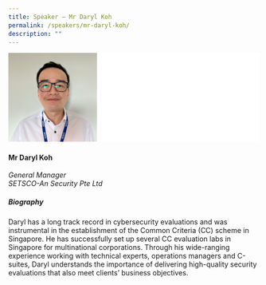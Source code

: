 ```yaml
---
title: Speaker – Mr Daryl Koh
permalink: /speakers/mr-daryl-koh/
description: ""
---
```

![](/images/2023%20Speakers/daryl%20koh.png)

#### **Mr Daryl Koh**

*General Manager <br>
SETSCO-An Security Pte Ltd*


##### **Biography**
 Daryl has a long track record in cybersecurity evaluations and was instrumental in the establishment of the Common Criteria (CC) scheme in Singapore. He has successfully set up several CC evaluation labs in Singapore for multinational corporations. Through his wide-ranging experience working with technical experts, operations managers and C-suites, Daryl understands the importance of delivering high-quality security evaluations that also meet clients’ business objectives.